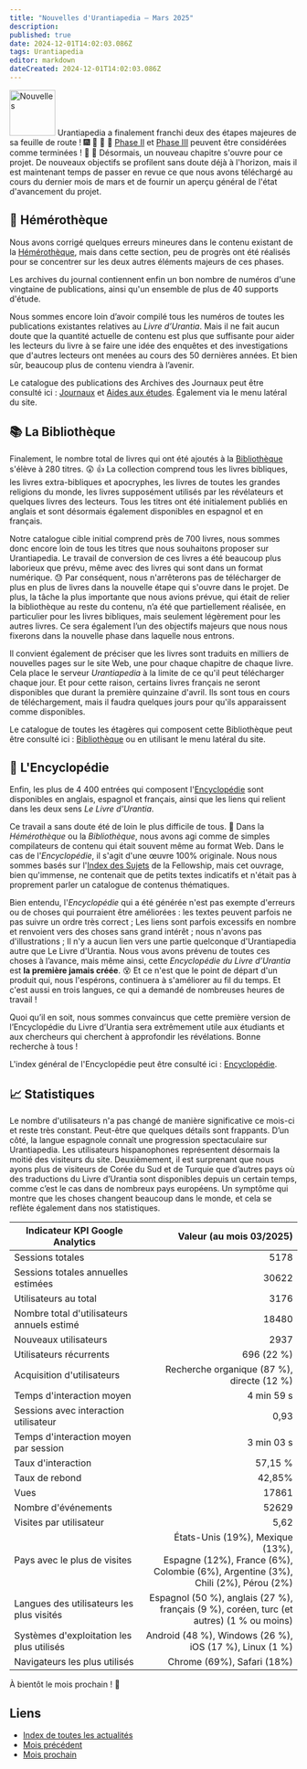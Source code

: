 ```yaml
---
title: "Nouvelles d'Urantiapedia — Mars 2025"
description:
published: true
date: 2024-12-01T14:02:03.086Z
tags: Urantiapedia
editor: markdown
dateCreated: 2024-12-01T14:02:03.086Z
---
```


<img src="/_assets/svg/icon-news.svg" alt="Nouvelles" style="width: 80px;"> Urantiapedia a finalement franchi deux des étapes majeures de sa feuille de route ! :fireworks: :tada: :muscle: :deciduous_tree: [Phase II](/fr/help/phases#étape-ii-hémérothèque-bibliothèque-et-encyclopédie) et [Phase III](/fr/help/phases#étape-iii-traducteur) peuvent être considérées comme terminées ! :clap: :clap: Désormais, un nouveau chapitre s'ouvre pour ce projet. De nouveaux objectifs se profilent sans doute déjà à l'horizon, mais il est maintenant temps de passer en revue ce que nous avons téléchargé au cours du dernier mois de mars et de fournir un aperçu général de l'état d'avancement du projet.

## :page_with_curl: Hémérothèque

Nous avons corrigé quelques erreurs mineures dans le contenu existant de la [Hémérothèque](/fr/article), mais dans cette section, peu de progrès ont été réalisés pour se concentrer sur les deux autres éléments majeurs de ces phases.

Les archives du journal contiennent enfin un bon nombre de numéros d'une vingtaine de publications, ainsi qu'un ensemble de plus de 40 supports d'étude.

Nous sommes encore loin d’avoir compilé tous les numéros de toutes les publications existantes relatives au _Livre d’Urantia_. Mais il ne fait aucun doute que la quantité actuelle de contenu est plus que suffisante pour aider les lecteurs du livre à se faire une idée des enquêtes et des investigations que d'autres lecteurs ont menées au cours des 50 dernières années. Et bien sûr, beaucoup plus de contenu viendra à l’avenir.

Le catalogue des publications des Archives des Journaux peut être consulté ici : [Journaux](/fr/index/articles) et [Aides aux études](/fr/index/study_aids). Également via le menu latéral du site.

## :books: La Bibliothèque

Finalement, le nombre total de livres qui ont été ajoutés à la [Bibliothèque](/fr/book) s'élève à 280 titres. :astonished: :+1: La collection comprend tous les livres bibliques, les livres extra-bibliques et apocryphes, les livres de toutes les grandes religions du monde, les livres supposément utilisés par les révélateurs et quelques livres des lecteurs. Tous les titres ont été initialement publiés en anglais et sont désormais également disponibles en espagnol et en français.

Notre catalogue cible initial comprend près de 700 livres, nous sommes donc encore loin de tous les titres que nous souhaitons proposer sur Urantiapedia. Le travail de conversion de ces livres a été beaucoup plus laborieux que prévu, même avec des livres qui sont dans un format numérique. :sweat: Par conséquent, nous n'arrêterons pas de télécharger de plus en plus de livres dans la nouvelle étape qui s'ouvre dans le projet. De plus, la tâche la plus importante que nous avions prévue, qui était de relier la bibliothèque au reste du contenu, n’a été que partiellement réalisée, en particulier pour les livres bibliques, mais seulement légèrement pour les autres livres. Ce sera également l’un des objectifs majeurs que nous nous fixerons dans la nouvelle phase dans laquelle nous entrons.

Il convient également de préciser que les livres sont traduits en milliers de nouvelles pages sur le site Web, une pour chaque chapitre de chaque livre. Cela place le serveur _Urantiapedia_ à la limite de ce qu'il peut télécharger chaque jour. Et pour cette raison, certains livres français ne seront disponibles que durant la première quinzaine d'avril. Ils sont tous en cours de téléchargement, mais il faudra quelques jours pour qu'ils apparaissent comme disponibles.

Le catalogue de toutes les étagères qui composent cette Bibliothèque peut être consulté ici : [Bibliothèque](/fr/index/books) ou en utilisant le menu latéral du site.

## :card_index: L'Encyclopédie

Enfin, les plus de 4 400 entrées qui composent l'[Encyclopédie](/fr/topic) sont disponibles en anglais, espagnol et français, ainsi que les liens qui relient dans les deux sens _Le Livre d'Urantia_.

Ce travail a sans doute été de loin le plus difficile de tous. :construction_worker: Dans la _Hémérothèque_ ou la _Bibliothèque_, nous avons agi comme de simples compilateurs de contenu qui était souvent même au format Web. Dans le cas de l'_Encyclopédie_, il s'agit d'une œuvre 100% originale. Nous nous sommes basés sur l'[Index des Sujets](https://urantia-book.org/urantiabook/topical_index/index.htm) de la Fellowship, mais cet ouvrage, bien qu'immense, ne contenait que de petits textes indicatifs et n'était pas à proprement parler un catalogue de contenus thématiques.

Bien entendu, l'_Encyclopédie_ qui a été générée n'est pas exempte d'erreurs ou de choses qui pourraient être améliorées : les textes peuvent parfois ne pas suivre un ordre très correct ; Les liens sont parfois excessifs en nombre et renvoient vers des choses sans grand intérêt ; nous n'avons pas d'illustrations ; Il n'y a aucun lien vers une partie quelconque d'Urantiapedia autre que Le Livre d'Urantia. Nous vous avons prévenu de toutes ces choses à l’avance, mais même ainsi, cette _Encyclopédie du Livre d’Urantia_ est **la première jamais créée**. :dizzy_face: Et ce n'est que le point de départ d'un produit qui, nous l'espérons, continuera à s'améliorer au fil du temps. Et c'est aussi en trois langues, ce qui a demandé de nombreuses heures de travail !

Quoi qu’il en soit, nous sommes convaincus que cette première version de l’Encyclopédie du Livre d’Urantia sera extrêmement utile aux étudiants et aux chercheurs qui cherchent à approfondir les révélations. Bonne recherche à tous !

L'index général de l'Encyclopédie peut être consulté ici : [Encyclopédie](/fr/index/topics).

## :chart_with_upwards_trend: Statistiques

Le nombre d'utilisateurs n'a pas changé de manière significative ce mois-ci et reste très constant. Peut-être que quelques détails sont frappants. D’un côté, la langue espagnole connaît une progression spectaculaire sur Urantiapedia. Les utilisateurs hispanophones représentent désormais la moitié des visiteurs du site. Deuxièmement, il est surprenant que nous ayons plus de visiteurs de Corée du Sud et de Turquie que d’autres pays où des traductions du Livre d’Urantia sont disponibles depuis un certain temps, comme c’est le cas dans de nombreux pays européens. Un symptôme qui montre que les choses changent beaucoup dans le monde, et cela se reflète également dans nos statistiques.

Indicateur KPI Google Analytics | Valeur (au mois 03/2025)
--- | ---:
Sessions totales | 5178
Sessions totales annuelles estimées | 30622
Utilisateurs au total | 3176
Nombre total d'utilisateurs annuels estimé | 18480
Nouveaux utilisateurs | 2937
Utilisateurs récurrents | 696 (22 %)
Acquisition d'utilisateurs | Recherche organique (87 %), directe (12 %)
Temps d'interaction moyen | 4 min 59 s
Sessions avec interaction utilisateur | 0,93
Temps d'interaction moyen par session | 3 min 03 s
Taux d'interaction | 57,15 %
Taux de rebond | 42,85%
Vues | 17861
Nombre d'événements | 52629
Visites par utilisateur | 5,62
Pays avec le plus de visites | États-Unis (19%), Mexique (13%),<br> Espagne (12%), France (6%),<br> Colombie (6%), Argentine (3%),<br> Chili (2%), Pérou (2%)
Langues des utilisateurs les plus visités | Espagnol (50 %), anglais (27 %), <br>français (9 %), coréen, turc (et autres) (1 % ou moins)
Systèmes d'exploitation les plus utilisés | Android (48 %), Windows (26 %), iOS (17 %), Linux (1 %)
Navigateurs les plus utilisés | Chrome (69%), Safari (18%)

À bientôt le mois prochain ! :blue_heart:

## Liens

- [Index de toutes les actualités](/fr/news)
- [Mois précédent](/fr/news/2025/02)
- [Mois prochain](/fr/news/2025/Special)